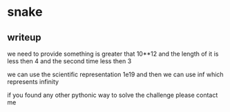 # snake
## writeup

we need to provide something is greater that 10**12 and the length of it is less then 4 and the second time less then 3

we can use the scientific representation 1e19 and then we can use inf which represents infinity

if you found any other pythonic way to solve the challenge please contact me
